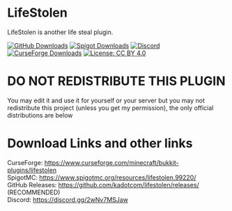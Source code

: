 # LifeStolen

LifeStolen is another life steal plugin.

[![GitHub Downloads](https://img.shields.io/github/downloads/kadotcom/lifestolen/total?label=github&logo=github)](https://github.com/kadotcom/lifestolen/releases)
[![Spigot Downloads](https://img.shields.io/spiget/downloads/99220?label=spigot&logo=spigot)](https://www.spigotmc.org/resources/lifestolen.99220/)
[![Discord](https://img.shields.io/discord/872329028596535307?label=discord&logo=discord)](https://discord.gg/kbFsgPE4b6/)
[![CurseForge Downloads](http://cf.way2muchnoise.eu/lifestolen.svg)](https://www.curseforge.com/minecraft/bukkit-plugins/lifestolen)
[![License: CC BY 4.0](https://licensebuttons.net/l/by/4.0/80x15.png)](https://www.curseforge.com/project/567776/license)

# DO NOT REDISTRIBUTE THIS PLUGIN

You may edit it and use it for yourself or your server but you may not redistribute this project (unless you get my permission), the only official distributions are below


# Download Links and other links

CurseForge: https://www.curseforge.com/minecraft/bukkit-plugins/lifestolen \
SpigotMC: https://www.spigotmc.org/resources/lifestolen.99220/ \
GitHub Releases: https://github.com/kadotcom/lifestolen/releases/ (RECOMMENDED)\
Discord: https://discord.gg/2wNv7MSJaw

